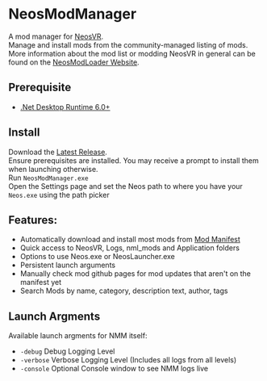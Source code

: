 # NeosModManager
A mod manager for [NeosVR](https://neos.com/).<br>
Manage and install mods from the community-managed listing of mods. More information about the mod list or modding NeosVR in general can be found on the [NeosModLoader Website](https://www.neosmodloader.com/).

## Prerequisite
* [.Net Desktop Runtime 6.0+](https://dotnet.microsoft.com/en-us/download/dotnet/6.0/runtime)

## Install
Download the [Latest Release](https://github.com/XDelta/NeosModManager/releases/latest/).<br>
Ensure prerequisites are installed. You may receive a prompt to install them when launching otherwise.<br>
Run `NeosModManager.exe`<br>
Open the Settings page and set the Neos path to where you have your `Neos.exe` using the path picker<br>

## Features:
* Automatically download and install most mods from [Mod Manifest](https://github.com/neos-modding-group/neos-mod-manifest)
* Quick access to NeosVR, Logs, nml_mods and Application folders
* Options to use Neos.exe or NeosLauncher.exe
* Persistent launch arguments
* Manually check mod github pages for mod updates that aren't on the manifest yet
* Search Mods by name, category, description text, author, tags

## Launch Argments
Available launch argments for NMM itself: <br>
* `-debug` Debug Logging Level
* `-verbose` Verbose Logging Level (Includes all logs from all levels)
* `-console` Optional Console window to see NMM logs live
